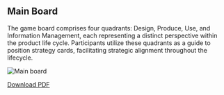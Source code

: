 ## Main Board

The game board comprises four quadrants: Design, Produce, Use, and Information Management, each representing a distinct perspective within the product life cycle. Participants utilize these quadrants as a guide to position strategy cards, facilitating strategic alignment throughout the lifecycle.

![Main board](https://t-nagesh.github.io/toolkitupdateloopholes.github.io/assets/images/mainboard@300x-100.jpg)

[Download PDF](https://t-nagesh.github.io/toolkitupdateloopholes.github.io/assets/images/mainboard.pdf)

